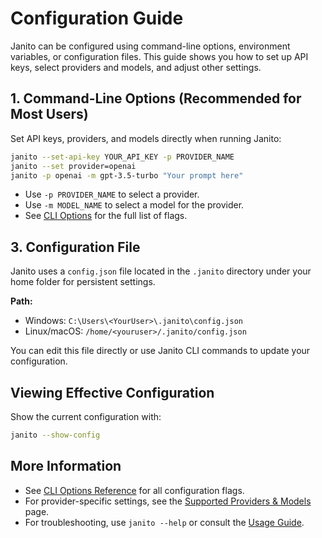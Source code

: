 # Configuration Guide

Janito can be configured using command-line options, environment variables, or configuration files. This guide shows you how to set up API keys, select providers and models, and adjust other settings.

## 1. Command-Line Options (Recommended for Most Users)

Set API keys, providers, and models directly when running Janito:

```bash
janito --set-api-key YOUR_API_KEY -p PROVIDER_NAME
janito --set provider=openai
janito -p openai -m gpt-3.5-turbo "Your prompt here"
```

- Use `-p PROVIDER_NAME` to select a provider.
- Use `-m MODEL_NAME` to select a model for the provider.
- See [CLI Options](../reference/cli-options.md) for the full list of flags.

## 3. Configuration File

Janito uses a `config.json` file located in the `.janito` directory under your home folder for persistent settings.

**Path:**

- Windows: `C:\Users\<YourUser>\.janito\config.json`
- Linux/macOS: `/home/<youruser>/.janito/config.json`

You can edit this file directly or use Janito CLI commands to update your configuration.

## Viewing Effective Configuration

Show the current configuration with:
```bash
janito --show-config
```

## More Information

- See [CLI Options Reference](../reference/cli-options.md) for all configuration flags.
- For provider-specific settings, see the [Supported Providers & Models](../supported-providers-models.md) page.
- For troubleshooting, use `janito --help` or consult the [Usage Guide](using.md).
